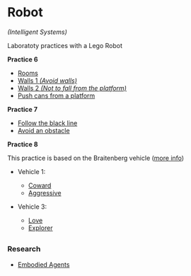 # Robot
*(Intelligent Systems)*

Laboratoty practices with a Lego Robot 

**Practice 6**

* [Rooms](https://youtu.be/Rb0OAr2inbQ)
* [Walls 1 *(Avoid walls)*](https://youtu.be/zzk0m_AuZug)
* [Walls 2 *(Not to fall from the platform)*](https://youtu.be/8Y1WQHl4lfw)
* [Push cans from a platform](https://youtu.be/nFP8VsG_Rqg)

**Practice 7**

* [Follow the black line](https://youtu.be/bLhXKdP8LN4)
* [Avoid an obstacle](https://youtu.be/KInFr1WWSk4)

**Practice 8** 

This practice is based on the Braitenberg vehicle ([more info](https://en.wikipedia.org/wiki/Braitenberg_vehicle))

* Vehicle 1:							
	* [Coward](https://youtu.be/yKn-FA9Lo0k)			
	* [Aggressive](https://youtu.be/E7aklLO_LRw)		

	
* Vehicle 3:
	* [Love](https://youtu.be/Nr7a9y3tLZs)
	* [Explorer](https://youtu.be/K_Arwlk9cnk)


##

 ### Research
 
 * [Embodied Agents](https://drive.google.com/file/d/1epQg0ytqwwRqbPwLxDKdTQ6CHbzJPm6m/view?usp=sharing)
